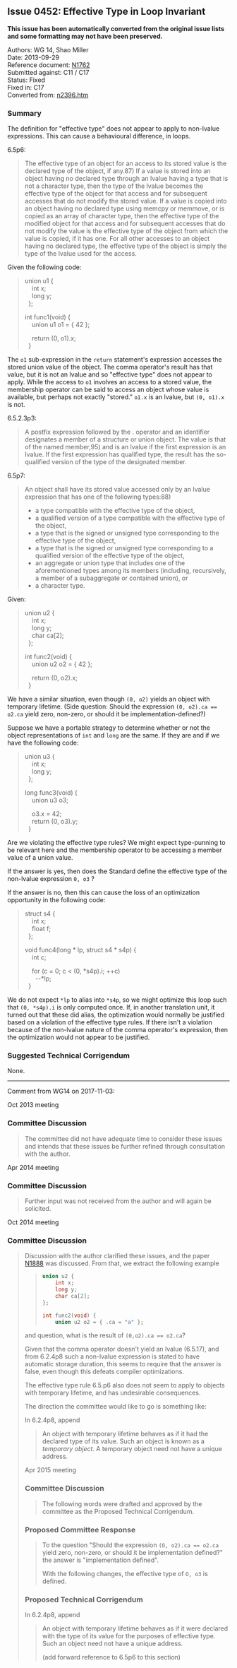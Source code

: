 ## Issue 0452: Effective Type in Loop Invariant

**This issue has been automatically converted from the original issue lists and some formatting may not have been preserved.**

Authors: WG 14, Shao Miller  
Date: 2013-09-29  
Reference document: [N1762](https://www.open-std.org/jtc1/sc22/wg14/www/docs/n1762.htm)  
Submitted against: C11 / C17  
Status: Fixed  
Fixed in: C17  
Converted from: [n2396.htm](https://www.open-std.org/jtc1/sc22/wg14/www/docs/n2396.htm)

### Summary

The definition for "effective type" does not appear to apply to non-lvalue
expressions. This can cause a behavioural difference, in loops.

6.5p6:

> The effective type of an object for an access to its stored value is the
> declared type of the object, if any.87) If a value is stored into an object
> having no declared type through an lvalue having a type that is not a character
> type, then the type of the lvalue becomes the effective type of the object for
> that access and for subsequent accesses that do not modify the stored value. If
> a value is copied into an object having no declared type using memcpy or
> memmove, or is copied as an array of character type, then the effective type of
> the modified object for that access and for subsequent accesses that do not
> modify the value is the effective type of the object from which the value is
> copied, if it has one. For all other accesses to an object having no declared
> type, the effective type of the object is simply the type of the lvalue used for
> the access.

Given the following code:

> union u1 {  
>     int x;  
>     long y;  
>   };  
>
> int func1(void) {  
>     union u1 o1 \= { 42 };  
>
>     return (0, o1).x;  
>   }

The `o1` sub-expression in the `return` statement's expression accesses the
stored union value of the object. The comma operator's result has that value,
but it is not an lvalue and so "effective type" does not appear to apply. While
the access to `o1` involves an access to a stored value, the membership operator
can be said to access an object whose value is available, but perhaps not
exactly "stored." `o1.x` is an lvalue, but `(0, o1).x` is not.

6.5.2.3p3:

> A postfix expression followed by the . operator and an identifier designates a
> member of a structure or union object. The value is that of the named member,95)
> and is an lvalue if the first expression is an lvalue. If the first expression
> has qualified type, the result has the so-qualified version of the type of the
> designated member.

6.5p7:

> An object shall have its stored value accessed only by an lvalue expression that
> has one of the following types:88)
>
> * a type compatible with the effective type of the object,
> * a qualified version of a type compatible with the effective type of the object,
> * a type that is the signed or unsigned type corresponding to the effective type of the object,
> * a type that is the signed or unsigned type corresponding to a qualified version of the effective type of the object,
> * an aggregate or union type that includes one of the aforementioned types among its members (including, recursively, a member of a subaggregate or contained union), or
> * a character type.

Given:

> union u2 {  
>     int x;  
>     long y;  
>     char ca\[2\];  
>   };  
>
> int func2(void) {  
>     union u2 o2 \= { 42 };  
>
>     return (0, o2).x;  
>   }

We have a similar situation, even though `(0, o2)` yields an object with
temporary lifetime. (Side question: Should the expression `(0, o2).ca == o2.ca`
yield zero, non-zero, or should it be implementation-defined?)

Suppose we have a portable strategy to determine whether or not the object
representations of `int` and `long` are the same. If they are and if we have the
following code:

> union u3 {  
>     int x;  
>     long y;  
>   };  
>
> long func3(void) {  
>     union u3 o3;  
>
>     o3.x \= 42;  
>     return (0, o3).y;  
>   }

Are we violating the effective type rules? We might expect type-punning to be
relevant here and the membership operator to be accessing a member value of a
union value.

If the answer is yes, then does the Standard define the effective type of the
non-lvalue expression `0, o3` ?

If the answer is no, then this can cause the loss of an optimization opportunity
in the following code:

> struct s4 {  
>     int x;  
>     float f;  
>   };  
>
> void func4(long \* lp, struct s4 \* s4p) {  
>     int c;  
>
>     for (c \= 0; c \< (0, \*s4p).i; \+\+c)  
>       --\*lp;  
>   }

We do not expect `*lp` to alias into `*s4p`, so we might optimize this loop such
that `(0, *s4p).i` is only computed once. If, in another translation unit, it
turned out that these did alias, the optimization would normally be justified
based on a violation of the effective type rules. If there isn't a violation
because of the non-lvalue nature of the comma operator's expression, then the
optimization would not appear to be justified.

### Suggested Technical Corrigendum

None.

---

Comment from WG14 on 2017-11-03:

Oct 2013 meeting

### Committee Discussion

> The committee did not have adequate time to consider these issues and intends
> that these issues be further refined through consultation with the author.

Apr 2014 meeting

### Committee Discussion

> Further input was not received from the author and will again be solicited.

Oct 2014 meeting

### Committee Discussion

> Discussion with the author clarified these issues, and the paper
> [N1888](https://www.open-std.org/jtc1/sc22/wg14/www/docs/n1888.htm) was
> discussed. From that, we extract the following example
>
> > ```c
> > union u2 {
> >     int x;
> >     long y;
> >     char ca[2];
> > };
> >
> > int func2(void) {
> >     union u2 o2 = { .ca = "a" };
> > ```
>
> and question, what is the result of `(0,o2).ca == o2.ca`?
>
> Given that the comma operator doesn't yield an lvalue (6.5.17), and from 6.2.4p8
> such a non-lvalue expression is stated to have automatic storage duration, this
> seems to require that the answer is false, even though this defeats compiler
> optimizations.
>
> The effective type rule 6.5.p6 also does not seem to apply to objects with
> temporary lifetime, and has undesirable consequences.
>
> The direction the committee would like to go is something like:
>
> In 6.2.4p8, append
>
> > An object with temporary lifetime behaves as if it had the declared type of its
> > value. Such an object is known as a *temporary object*. A temporary object need
> > not have a unique address.
>
> Apr 2015 meeting
>
> ### Committee Discussion
>
> > The following words were drafted and approved by the committee as the Proposed
> > Technical Corrigendum.
>
> ### Proposed Committee Response
>
> > To the question "Should the expression `(O, o2).ca == o2.ca` yield zero,
> > non-zero, or should it be implementation defined?" the answer is "implementation
> > defined".
> >
> > With the following changes, the effective type of `O, o3` is defined.
>
> ### Proposed Technical Corrigendum
>
> In 6.2.4p8, append
>
> > An object with temporary lifetime behaves as if it were declared with the type
> > of its value for the purposes of effective type. Such an object need not have a
> > unique address.
> >
> > (add forward reference to 6.5p6 to this section)
